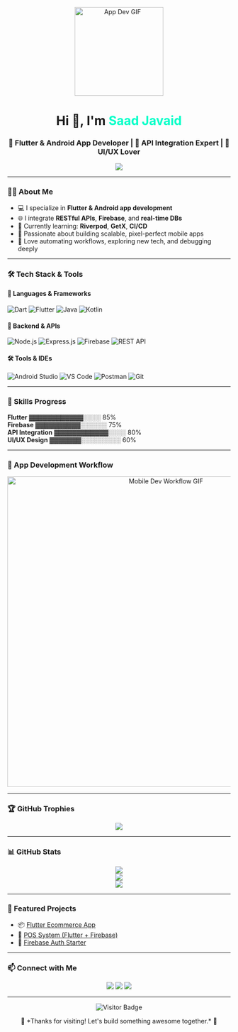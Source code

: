 <p align="center">
  <img src="https://media.giphy.com/media/QTfX9Ejfra3ZmNxh6B/giphy.gif" width="200" alt="App Dev GIF"/>
</p>

<h1 align="center">Hi 👋, I'm <span style="color:#00ffc8">Saad Javaid</span></h1>
<h3 align="center">🚀 Flutter & Android App Developer | 🔌 API Integration Expert | 🎨 UI/UX Lover</h3>

<p align="center">
  <img src="https://readme-typing-svg.herokuapp.com?font=Fira+Code&size=20&duration=3000&pause=1000&color=00FFC2&center=true&vCenter=true&lines=Building+beautiful+apps;Integrating+powerful+APIs;Delivering+seamless+mobile+experiences;Learning+something+new+every+day" />
</p>

---

### 👨‍💻 About Me

- 💻 I specialize in **Flutter & Android app development**
- 🌐 I integrate **RESTful APIs**, **Firebase**, and **real-time DBs**
- 🧠 Currently learning: **Riverpod**, **GetX**, **CI/CD**
- 📱 Passionate about building scalable, pixel-perfect mobile apps
- 🧩 Love automating workflows, exploring new tech, and debugging deeply

---

### 🛠️ Tech Stack & Tools

#### 🎯 Languages & Frameworks
![Dart](https://img.shields.io/badge/-Dart-0175C2?style=flat-square&logo=dart&logoColor=white)
![Flutter](https://img.shields.io/badge/-Flutter-02569B?style=flat-square&logo=flutter&logoColor=white)
![Java](https://img.shields.io/badge/-Java-ED8B00?style=flat-square&logo=java&logoColor=white)
![Kotlin](https://img.shields.io/badge/-Kotlin-0095D5?style=flat-square&logo=kotlin&logoColor=white)

#### 🧩 Backend & APIs
![Node.js](https://img.shields.io/badge/-Node.js-339933?style=flat-square&logo=nodedotjs&logoColor=white)
![Express.js](https://img.shields.io/badge/-Express-000000?style=flat-square&logo=express&logoColor=white)
![Firebase](https://img.shields.io/badge/-Firebase-FFCA28?style=flat-square&logo=firebase&logoColor=black)
![REST API](https://img.shields.io/badge/-REST%20API-00599C?style=flat-square)

#### 🛠 Tools & IDEs
![Android Studio](https://img.shields.io/badge/-Android%20Studio-3DDC84?style=flat-square&logo=android-studio&logoColor=white)
![VS Code](https://img.shields.io/badge/-VS%20Code-007ACC?style=flat-square&logo=visual-studio-code&logoColor=white)
![Postman](https://img.shields.io/badge/-Postman-FF6C37?style=flat-square&logo=postman&logoColor=white)
![Git](https://img.shields.io/badge/-Git-F05032?style=flat-square&logo=git&logoColor=white)

---

### 🎯 Skills Progress

**Flutter**         ▓▓▓▓▓▓▓▓▓▓▓▓░░░░ 85%  
**Firebase**        ▓▓▓▓▓▓▓▓▓▓░░░░░░ 75%  
**API Integration** ▓▓▓▓▓▓▓▓▓▓▓▓░░░░ 80%  
**UI/UX Design**    ▓▓▓▓▓▓▓░░░░░░░░░ 60%


---

### 📱 App Development Workflow

<p align="center">
  <img src="https://user-images.githubusercontent.com/74038190/239731329-3ea82bfb-e8ff-47cd-bf32-2fb4944785b2.gif" width="700" alt="Mobile Dev Workflow GIF" />
</p>

---

### 🏆 GitHub Trophies

<p align="center">
  <img src="https://github-profile-trophy.vercel.app/?username=saad-javaid-me&theme=onedark&title=Followers,Stars,Commit,Repositories" />
</p>

---

### 📊 GitHub Stats

<p align="center">
  <img src="https://github-readme-stats.vercel.app/api?username=saad-javaid-me&show_icons=true&theme=tokyonight" />
  <br />
  <img src="https://github-readme-streak-stats.herokuapp.com?user=saad-javaid-me&theme=tokyonight" />
  <br />
  <img src="https://github-readme-activity-graph.cyclic.app/graph?username=saad-javaid-me&theme=react-dark" />
</p>

---

### 🚀 Featured Projects

- 📦 [Flutter Ecommerce App](https://github.com/saad-javaid-me/flutter-ecommerce)
- 🧾 [POS System (Flutter + Firebase)](https://github.com/saad-javaid-me/flutter-pos-system)
- 🔐 [Firebase Auth Starter](https://github.com/saad-javaid-me/firebase-auth-flutter)

---

### 📫 Connect with Me

<p align="center">
  <a href="mailto:saad@example.com"><img src="https://img.shields.io/badge/email-D14836?style=for-the-badge&logo=gmail&logoColor=white"/></a>
  <a href="https://linkedin.com/in/saadjavaid"><img src="https://img.shields.io/badge/linkedin-0077B5?style=for-the-badge&logo=linkedin&logoColor=white"/></a>
  <a href="https://github.com/saad-javaid-me"><img src="https://img.shields.io/badge/github-181717?style=for-the-badge&logo=github&logoColor=white"/></a>
</p>

---

<p align="center">
  <img src="https://visitor-badge.laobi.icu/badge?page_id=saad-javaid-me" alt="Visitor Badge" />
</p>

<p align="center">
  🌟 *Thanks for visiting! Let's build something awesome together.* 🚀
</p>

